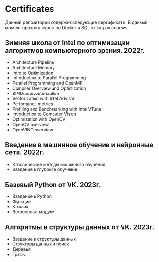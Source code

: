 # Certificates
Данный репозиторий содержит следующие сертификаты. В данный момент прохожу курсы по Docker и SQL от karpov.courses.

## Зимняя школа от Intel по оптимизации алгоритмов компьютерного зрения. 2022г.
  - Architecture Pipeline
  - Architecture Memory
  - Intro to Optimization
  - Introduction to Parallel Programming
  - Parallel Programming and OpenMP
  - Compiler Overview and Optimization
  - SIMD/autovectorization
  - Vectorization with Intel Advisor
  - Perfomance metrics
  - Profiling and Benchmarking with Intel VTune
  - Introduction to Computer Vision
  - Optimization with OpenCV
  - OpenCV overview
  - OpenVINO overview

## Введение в машинное обучение и нейронные сети. 2022г.
  - Классические методы машинного обучения.
  - Введение в глубокое обучение.

## Базовый Python от VK. 2023г.
  - Введение в Python
  - Функции
  - Классы
  - Встроенные модули

## Алгоритмы и структуры данных от VK. 2023г.

  - Введение в структуры данных
  - Структуры данных и поиск
  - Деревья
  - Графы
